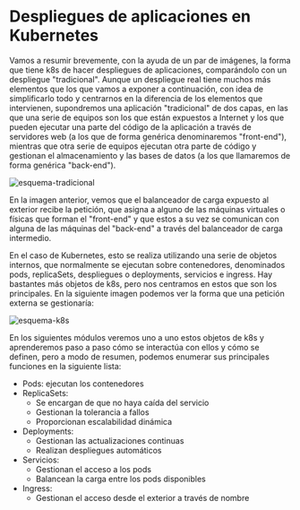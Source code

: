 # Despliegues de aplicaciones en Kubernetes

Vamos a resumir brevemente, con la ayuda de un par de imágenes, la
forma que tiene k8s de hacer despliegues de aplicaciones, comparándolo
con un despliegue "tradicional". Aunque un despliegue real tiene
muchos más elementos que los que vamos a exponer a continuación, con
idea de simplificarlo todo y centrarnos en la diferencia de los
elementos que intervienen, supondremos una aplicación "tradicional" de
dos capas, en las que una serie de equipos son los que están expuestos
a Internet y los que pueden ejecutar una parte del código de la
aplicación a través de servidores web (a los que de forma genérica
denominaremos "front-end"), mientras que otra serie de equipos
ejecutan otra parte de código y gestionan el almacenamiento y las
bases de datos (a los que llamaremos de forma genérica "back-end").

<img src="https://github.com/iesgn/curso_kubernetes_cep/raw/main/modulo2/img/esquema-tradicional.png" alt="esquema-tradicional" />

En la imagen anterior, vemos que el balanceador de carga expuesto al
exterior recibe la petición, que asigna a alguno de las máquinas
virtuales o físicas que forman el "front-end" y que estos a su vez se
comunican con alguna de las máquinas del "back-end" a través del
balanceador de carga intermedio.

En el caso de Kubernetes, esto se realiza utilizando una serie de
objetos internos, que normalmente se ejecutan sobre contenedores,
denominados pods, replicaSets, despliegues o deployments, servicios e
ingress. Hay bastantes más objetos de k8s, pero nos centramos en estos
que son los principales. En la siguiente imagen podemos ver la forma
que una petición externa se gestionaría:

<img src="https://github.com/iesgn/curso_kubernetes_cep/raw/main/modulo2/img/esquema-k8s.png" alt="esquema-k8s" />

En los siguientes módulos veremos uno a uno estos objetos de k8s y
aprenderemos paso a paso cómo se interactúa con ellos y cómo se
definen, pero a modo de resumen, podemos enumerar sus principales
funciones en la siguiente lista:

* Pods: ejecutan los contenedores
* ReplicaSets:
  * Se encargan de que no haya caída del servicio
  * Gestionan la tolerancia a fallos
  * Proporcionan escalabilidad dinámica
* Deployments:
  * Gestionan las actualizaciones continuas
  * Realizan despliegues automáticos
* Servicios:
  * Gestionan el acceso a los pods
  * Balancean la carga entre los pods disponibles
* Ingress:
  * Gestionan el acceso desde el exterior a través de nombre
